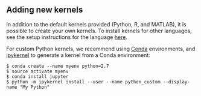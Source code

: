 ## Adding new kernels

In addition to the default kernels provided (Python, R, and MATLAB), it is possible to create your own kernels. To install kernels for other languages, see the setup instructions for the language [here](https://github.com/ipython/ipython/wiki/IPython-kernels-for-other-languages).

For custom Python kernels, we recommend using [Conda](http://conda.pydata.org/docs/using/index.html) environments, and [ipykernel](http://ipython.readthedocs.io/en/stable/install/kernel_install.html) to generate a kernel from a Conda environment:

~~~
$ conda create --name myenv python=2.7
$ source activate myenv
$ conda install jupyter
$ python -m ipykernel install --user --name python_custom --display-name "My Python"
~~~
